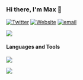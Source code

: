 ### Hi there, I'm **Max** 👋

[![Twitter](https://img.shields.io/badge/Twitter-000000?logo=twitter)](https://twitter.com/mahcks)
[![Website](https://img.shields.io/badge/Website-000000?logo=googlechrome)](https://mahcks.com)
[![email](https://img.shields.io/badge/Website-000000?logo=mailgun)](mailto:max@mahcks.com)

![](https://komarev.com/ghpvc/?username=mahcks&color=grey)

#### Languages and Tools
  <a>
    <img src="https://skillicons.dev/icons?i=javascript,typescript,react,nextjs,tailwind,go,gql,docker,mysql,mongodb,redis" />
  </a>
  
<br/>

![](https://github-readme-stats-9u3mrfn8z-mahcks.vercel.app/api?username=mahcks&show_icons=true&theme=dark)
